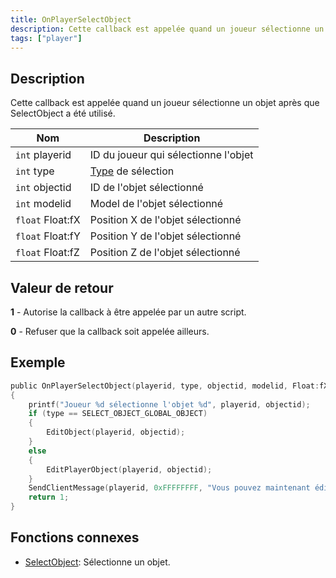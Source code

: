 ```yaml
---
title: OnPlayerSelectObject
description: Cette callback est appelée quand un joueur sélectionne un objet après que SelectObject a été utilisé.
tags: ["player"]
---
```


<VersionWarn name='callback' version='SA-MP 0.3e' />

## Description

Cette callback est appelée quand un joueur sélectionne un objet après que SelectObject a été utilisé.

| Nom              | Description                                          |
| ---------------- | ---------------------------------------------------- |
| `int` playerid   | ID du joueur qui sélectionne l'objet                 |
| `int` type       | [Type](../resources/selectobjecttypes) de sélection  |
| `int` objectid   | ID de l'objet sélectionné                            |
| `int` modelid    | Model de l'objet sélectionné                         |
| `float` Float:fX | Position X de l'objet sélectionné                    |
| `float` Float:fY | Position Y de l'objet sélectionné                    |
| `float` Float:fZ | Position Z de l'objet sélectionné                    |

## Valeur de retour

**1** - Autorise la callback à être appelée par un autre script.

**0** - Refuser que la callback soit appelée ailleurs.

## Exemple

```c
public OnPlayerSelectObject(playerid, type, objectid, modelid, Float:fX, Float:fY, Float:fZ)
{
    printf("Joueur %d sélectionne l'objet %d", playerid, objectid);
    if (type == SELECT_OBJECT_GLOBAL_OBJECT)
    {
        EditObject(playerid, objectid);
    }
    else
    {
        EditPlayerObject(playerid, objectid);
    }
    SendClientMessage(playerid, 0xFFFFFFFF, "Vous pouvez maintenant éditer la position de l'objet !");
    return 1;
}
```

## Fonctions connexes

- [SelectObject](../functions/SelectObject): Sélectionne un objet.
